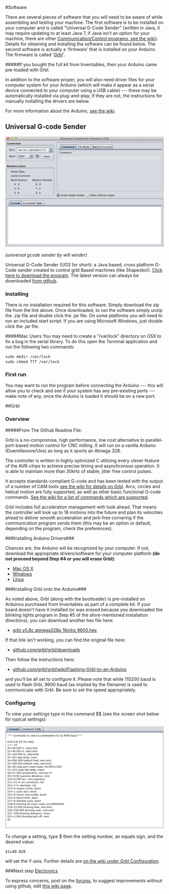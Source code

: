 #Software

There are several pieces of software that you will need to be aware of while assembling and testing your machine. The first software is to be installed on your computer and is called "Universal G-Code Sender" (written in Java, it may require updating to at least Java 7, if Java isn't an option for your machine, there are other [Communication/Control programs, see the wiki](http://www.shapeoko.com/wiki/index.php/Communication_/_Control)). Details for obtaining and installing the software can be found below. The second software is actually a 'firmware' that is installed on your Arduino. The firmware is called '[Grbl](http://www.shapeoko.com/wiki/index.php/Grbl)'. 

#####If you bought the full kit from Inventables, then your Arduino came pre-loaded with Grbl.

In addition to the software proper, you will also need driver files for your computer system for your Arduino (which will make it appear as a serial device connected to your computer using a USB cable) --- these may be automatically installed via plug-and-play, if they are not, the instructions for manually installing the drivers are below.

For more information about the Arduino, [see the wiki](http://www.shapeoko.com/wiki/index.php/Arduino).


## Universal G-code Sender

![UGS splash screen](helloworld/ugs1.png)

*(universal gcode sender by will winder)*

Universal G-Code Sender (UGS for short): a Java based, cross platform G-Code sender created to control grbl Based machines (like Shapeoko!). [Click here to download the program](http://bit.ly/1dNrLAy). The latest version can always be downloaded [from github](https://github.com/winder/Universal-G-Code-Sender).


### Installing ###
There is no installation required for this software. Simply download the zip file from the link above. Once downloaded, to run the software simply unzip the .zip file and double click the .jar file. On some platforms you will need to run an included start script. If you are using Microsoft Windows, just double click the .jar file.


#####Mac Users
You may need to create a "/var/lock" directory on OSX to fix a bug in the serial library. To do this open the Terminal application and run the following two commands: 

    sudo mkdir /var/lock 
    sudo chmod 777 /var/lock 

### First run
You may want to run the program before connecting the Arduino --- this will allow you to check and see if your system has any pre-existing ports --- make note of any, once the Arduino is loaded it should be on a new port.

##Grbl

### Overview ###

#####From The Github Readme File:

Grbl is a no-compromise, high performance, low cost alternative to parallel-port-based motion control for CNC milling. It will run on a vanilla Arduino (Duemillanove/Uno) as long as it sports an Atmega 328.

The controller is written in highly optimized C utilizing every clever feature of the AVR-chips to achieve precise timing and asynchronous operation. It is able to maintain more than 30kHz of stable, jitter free control pulses.

It accepts standards-compliant G-code and has been tested with the output of a number of CAM tools [see the wiki for details on Grbl](http://www.shapeoko.com/wiki/index.php/GRBL). Arcs, circles and helical motion are fully supported, as well as other basic functional G-code commands. [See the wiki for a list of commands which are supported](http://www.shapeoko.com/wiki/index.php/G-Code#G-code_supported_by_Grbl).

Grbl includes full acceleration management with look ahead. That means the controller will look up to 18 motions into the future and plan its velocities ahead to deliver smooth acceleration and jerk-free cornering if the communication program sends them (this may be an option or default, depending on the program, check the preferences).


###Installing Arduino Drivers###

Chances are, the Arduino will be recognized by your computer. If not, download the appropriate drivers/software for your computer platform **(do not proceed beyond Step #4 or you will erase Grbl)**:

* [Mac OS X](http://arduino.cc/en/Guide/MacOSX#toc2)
* [Windows](http://arduino.cc/en/Guide/Windows#toc2)
* [Linux](http://playground.arduino.cc/Learning/Linux)


###Installing Grbl onto the Arduino###

As noted above, Grbl (along with the bootloader) is pre-installed on Arduinos purchased from Inventables as part of a complete kit. If your board doesn't have it installed (or was erased because you downloaded the blinking lights program in Step #5 of the afore-mentioned installation directions), you can download another hex file here:

* [grbl v0.8c atmega328p 16mhz 9600.hex](https://github.com/downloads/grbl/grbl/grbl\_v0\_8c\_atmega328p\_16mhz\_9600.hex)

If that link isn't working, you can find the original file here: 

* [github.com/grbl/grbl/downloads](https://github.com/grbl/grbl/downloads)

Then follow the instructions here:

* [github.com/grbl/grbl/wiki/Flashing-Grbl-to-an-Arduino](https://github.com/grbl/grbl/wiki/Flashing-Grbl-to-an-Arduino)

and you'll be all set to configure it. Please note that while 115200 baud is used to flash Grbl, 9600 baud (as implied by the filename) is used to communicate with Grbl. Be sure to set the speed appropriately.


### Configuring ###

To view your settings type in the command  $$ (see the screen shot below for typical settings):

![shapeoko 2 grbl settigns](helloworld/check_grbl_settings.png)

To change a setting, type $ then the setting number, an equals sign, and the desired value:

    $1=40.020

will set the Y-axis. Further details are [on the wiki under Grbl Configuration](http://www.shapeoko.com/wiki/index.php/Grbl_Configuration).

###Next step [Electronics](electronics.html)

To express concerns, post on the [forums](http://www.shapeoko.com/forum/index.php), to suggest improvements without using github, edit [this wiki page](http://www.shapeoko.com/wiki/index.php?title=Software_1&action=edit&redlink=1).
